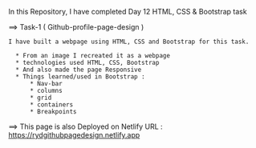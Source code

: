 In this Repository, I have completed Day 12 HTML, CSS & Bootstrap task

==> Task-1 (  Github-profile-page-design )

    I have built a webpage using HTML, CSS and Bootstrap for this task.

      * From an image I recreated it as a webpage
      * technologies used HTML, CSS, Bootstrap
      * And also made the page Responsive
      * Things learned/used in Bootstrap :
          * Nav-bar
          * columns
          * grid
          * containers
          * Breakpoints

  ==> This page is also Deployed on Netlify
  URL : https://rydgithubpagedesign.netlify.app
      


          
